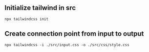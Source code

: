 
## Initialize tailwind in src
`npx tailwindcss init`

## Create connection point from input to output
`npx tailwindcss -i ./src/input.css -o ./src/css/style.css`